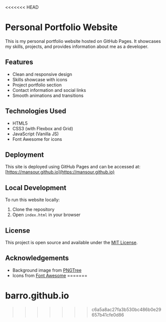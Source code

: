 <<<<<<< HEAD
# Personal Portfolio Website

This is my personal portfolio website hosted on GitHub Pages. It showcases my skills, projects, and provides information about me as a developer.

## Features

- Clean and responsive design
- Skills showcase with icons
- Project portfolio section
- Contact information and social links
- Smooth animations and transitions

## Technologies Used

- HTML5
- CSS3 (with Flexbox and Grid)
- JavaScript (Vanilla JS)
- Font Awesome for icons

## Deployment

This site is deployed using GitHub Pages and can be accessed at: [https://mansour.github.io](https://mansour.github.io)

## Local Development

To run this website locally:

1. Clone the repository
2. Open `index.html` in your browser

## License

This project is open source and available under the [MIT License](LICENSE).

## Acknowledgements

- Background image from [PNGTree](https://pngtree.com/)
- Icons from [Font Awesome](https://fontawesome.com/)
=======
# barro.github.io
>>>>>>> c6a5a8ac27fa3b530bc486b0e29657b41cfe0d86
